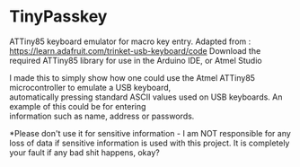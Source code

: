 # TinyPasskey
ATTiny85 keyboard emulator for macro key entry. Adapted from : https://learn.adafruit.com/trinket-usb-keyboard/code
Download the required ATTiny85 library for use in the Arduino IDE, or Atmel Studio

I made this to simply show how one could use the Atmel ATTiny85 microcontroller to emulate a USB keyboard,  
automatically pressing standard ASCII values used on USB keyboards. An example of this could be for entering  
information such as name, address or passwords.  

*Please don't use it for sensitive information - I am NOT responsible for any loss of data if sensitive information is used with this project. It is completely your fault if any bad shit happens, okay?
